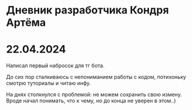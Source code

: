 # Дневник разработчика Кондря Артёма 

# 22.04.2024 
Написал первый набросок для тг бота.

До сих пор сталкиваюсь с непониманием работы с кодом, потихоньку смотрю туториалы и читаю инфу.

На днях столкнулся с проблемой: не можем сохранить свою измену. Вроде начал понимать, что к чему, но до конца не уверен в этом..)
